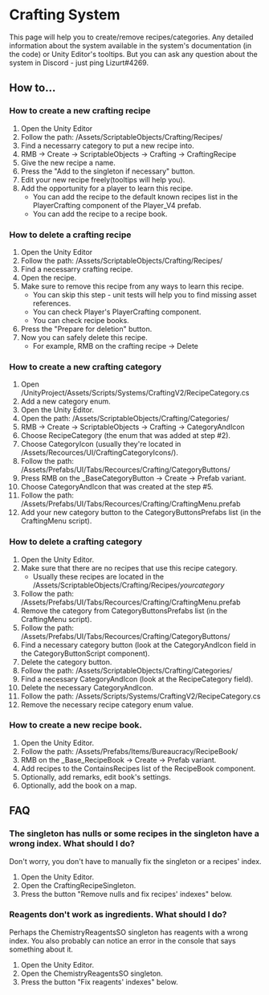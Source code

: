 # Crafting System

This page will help you to create/remove recipes/categories. Any detailed information about the system available in the system's documentation (in the code) or Unity Editor's tooltips. But you can ask any question about the system in Discord - just ping Lizurt#4269.

## How to...

### How to create a new crafting recipe

1. Open the Unity Editor 
2. Follow the path: /Assets/ScriptableObjects/Crafting/Recipes/
3. Find a necessarry category to put a new recipe into.
4. RMB -> Create -> ScriptableObjects -> Crafting -> CraftingRecipe
5. Give the new recipe a name. 
6. Press the "Add to the singleton if necessary" button.
7. Edit your new recipe freely(tooltips will help you).
8. Add the opportunity for a player to learn this recipe.
   * You can add the recipe to the default known recipes list in the PlayerCrafting component of the Player_V4 prefab.
   * You can add the recipe to a recipe book.

### How to delete a crafting recipe

1. Open the Unity Editor 
2. Follow the path: /Assets/ScriptableObjects/Crafting/Recipes/
3. Find a necessarry crafting recipe.
4. Open the recipe.
5. Make sure to remove this recipe from any ways to learn this recipe.
   * You can skip this step - unit tests will help you to find missing asset references.
   * You can check Player's PlayerCrafting component.
   * You can check recipe books.
6. Press the "Prepare for deletion" button.
7. Now you can safely delete this recipe.
   * For example, RMB on the crafting recipe -> Delete

### How to create a new crafting category

1. Open /UnityProject/Assets/Scripts/Systems/CraftingV2/RecipeCategory.cs
2. Add a new category enum.
3. Open the Unity Editor.
4. Open the path: /Assets/ScriptableObjects/Crafting/Categories/
5. RMB -> Create -> ScriptableObjects -> Crafting -> CategoryAndIcon
6. Choose RecipeCategory (the enum that was added at step #2).
7. Choose CategoryIcon (usually they're located in /Assets/Recources/UI/CraftingCategoryIcons/).
8. Follow the path: /Assets/Prefabs/UI/Tabs/Recources/Crafting/CategoryButtons/
9. Press RMB on the _BaseCategoryButton -> Create -> Prefab variant.
10. Choose CategoryAndIcon that was created at the step #5.
11. Follow the path: /Assets/Prefabs/UI/Tabs/Recources/Crafting/CraftingMenu.prefab
12. Add your new category button to the CategoryButtonsPrefabs list (in the CraftingMenu script).

### How to delete a crafting category

1. Open the Unity Editor.
2. Make sure that there are no recipes that use this recipe category.
   * Usually these recipes are located in the /Assets/ScriptableObjects/Crafting/Recipes/*yourcategory*
3. Follow the path: /Assets/Prefabs/UI/Tabs/Recources/Crafting/CraftingMenu.prefab
4. Remove the category from CategoryButtonsPrefabs list (in the CraftingMenu script).
5. Follow the path: /Assets/Prefabs/UI/Tabs/Recources/Crafting/CategoryButtons/
6. Find a necessary category button (look at the CategoryAndIcon field in the CategoryButtonScript component).
7. Delete the category button.
8. Follow the path: /Assets/ScriptableObjects/Crafting/Categories/
9. Find a necessary CategoryAndIcon (look at the RecipeCategory field).
10. Delete the necessary CategoryAndIcon.
11. Follow the path: /Assets/Scripts/Systems/CraftingV2/RecipeCategory.cs
12. Remove the necessary recipe category enum value.

### How to create a new recipe book.

1. Open the Unity Editor.
2. Follow the path: /Assets/Prefabs/Items/Bureaucracy/RecipeBook/
3. RMB on the _Base_RecipeBook -> Create -> Prefab variant.
4. Add recipes to the ContainsRecipes list of the RecipeBook component.
5. Optionally, add remarks, edit book's settings.
6. Optionally, add the book on a map.

## FAQ

### The singleton has nulls or some recipes in the singleton have a wrong index. What should I do?

Don't worry, you don't have to manually fix the singleton or a recipes' index.

1. Open the Unity Editor.
2. Open the CraftingRecipeSingleton.
3. Press the button "Remove nulls and fix recipes' indexes" below.

### Reagents don't work as ingredients. What should I do?

Perhaps the ChemistryReagentsSO singleton has reagents with a wrong index. You also probably can notice an error in the console that says something about it.

1. Open the Unity Editor.
2. Open the ChemistryReagentsSO singleton.
3. Press the button "Fix reagents' indexes" below.
